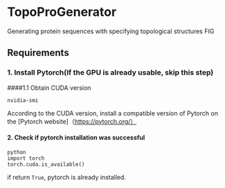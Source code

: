 # TopoProGenerator
Generating protein sequences with specifying topological structures 
FIG

## Requirements
### 1. Install Pytorch(If the GPU is already usable, skip this step)
####1.1 Obtain CUDA version<br>
```
nvidia-smi
```
According to the CUDA version, install a compatible version of Pytorch on the [Pytorch website]（https://pytorch.org/）
#### 2. Check if pytorch installation was successful
```
python
import torch
torch.cuda.is_available()
```
if return `True`, pytorch is already installed.


